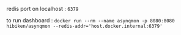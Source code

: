 redis port on localhost : ``6379``

to run dashboard :
``
docker run --rm --name asynqmon -p 8080:8080 hibiken/asynqmon --redis-addr='host.docker.internal:6379'
``
